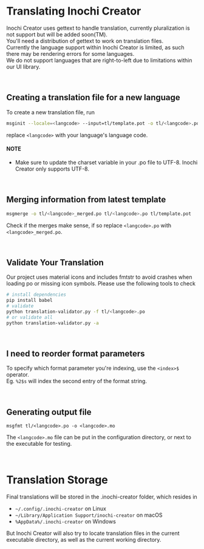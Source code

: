 # Translating Inochi Creator
Inochi Creator uses gettext to handle translation, currently pluralization is not support but will be added soon(TM).  
You'll need a distribution of gettext to work on translation files.  
Currently the language support within Inochi Creator is limited, as such there may be rendering errors for some languages.  
We do not support languages that are right-to-left due to limitations within our UI library.  

&nbsp;
&nbsp;

## Creating a translation file for a new language
To create a new translation file, run
```sh
msginit --locale=<langcode> --input=tl/template.pot -o tl/<langcode>.po
```
replace `<langcode>` with your language's language code.

#### NOTE
 * Make sure to update the charset variable in your .po file to UTF-8. Inochi Creator only supports UTF-8.

&nbsp;
&nbsp;

## Merging information from latest template
```sh
msgmerge -o tl/<langcode>_merged.po tl/<langcode>.po tl/template.pot
```

Check if the merges make sense, if so replace `<langcode>.po` with `<langcode>_merged.po`.

&nbsp;
&nbsp;

## Validate Your Translation
Our project uses material icons and includes fmtstr to avoid crashes when loading po or missing icon symbols. Please use the following tools to check
```sh
# install dependencies
pip install babel
# validate
python translation-validator.py -f tl/<langcode>.po
# or validate all
python translation-validator.py -a
```

&nbsp;
&nbsp;

## I need to reorder format parameters
To specify which format parameter you're indexing, use the `<index>$` operator.  
Eg. `%2$s` will index the second entry of the format string.

&nbsp;
&nbsp;

## Generating output file
```
msgfmt tl/<langcode>.po -o <langcode>.mo
```
The `<langcode>.mo` file can be put in the configuration directory, or next to the executable for testing.

&nbsp;
&nbsp;

# Translation Storage
Final translations will be stored in the .inochi-creator folder, which resides in
 * `~/.config/.inochi-creator` on Linux
 * `~/Library/Application Support/inochi-creator` on macOS
 * `%AppData%/.inochi-creator` on Windows

But Inochi Creator will also try to locate translation files in the current executable directory, as well as the current working directory.
